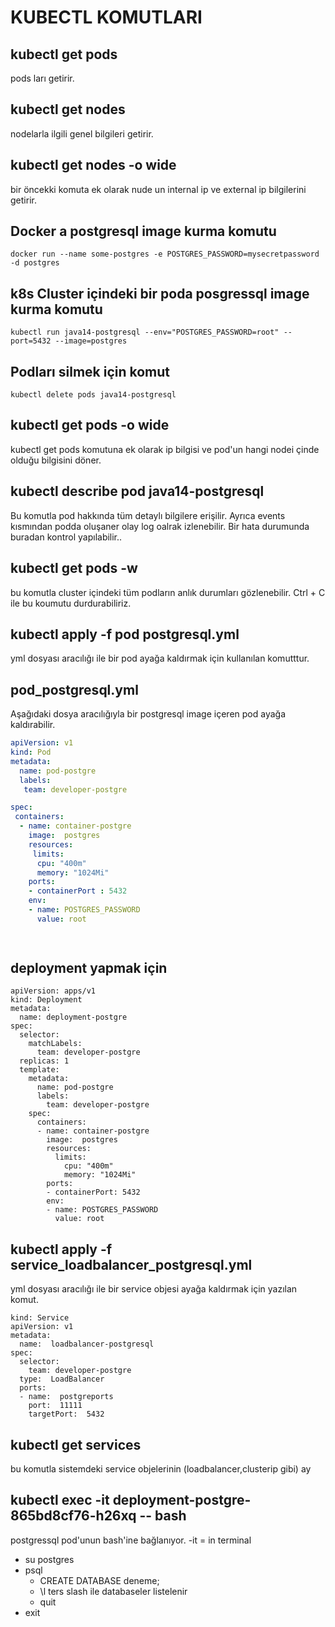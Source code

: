 # KUBECTL KOMUTLARI

## kubectl get pods
pods ları getirir.

## kubectl get nodes
nodelarla ilgili genel bilgileri getirir.

## kubectl get nodes -o wide
bir öncekki komuta ek olarak nude un internal ip ve external ip bilgilerini getirir.

## Docker a postgresql image kurma komutu

 ```
 docker run --name some-postgres -e POSTGRES_PASSWORD=mysecretpassword -d postgres
 ```

## k8s Cluster içindeki bir poda posgressql image kurma komutu

 ```
 kubectl run java14-postgresql --env="POSTGRES_PASSWORD=root" --port=5432 --image=postgres
 ```

## Podları silmek için komut

```
kubectl delete pods java14-postgresql
```

## kubectl get pods -o wide
kubectl get pods komutuna ek olarak ip bilgisi ve pod'un hangi nodei çinde olduğu bilgisini döner.

## kubectl describe pod java14-postgresql
Bu komutla pod hakkında tüm detaylı bilgilere erişilir. Ayrıca events kısmından podda oluşaner olay log oalrak izlenebilir. Bir hata durumunda buradan kontrol yapılabilir..
## kubectl get pods -w
bu komutla cluster içindeki tüm podların anlık durumları gözlenebilir.
Ctrl + C ile bu koumutu durdurabiliriz.

## kubectl apply -f pod postgresql.yml
yml dosyası aracılığı ile bir pod ayağa kaldırmak için kullanılan komutttur.

## pod_postgresql.yml
Aşağıdaki dosya aracılığıyla bir postgresql image içeren pod ayağa kaldırabilir.

```yml
apiVersion: v1
kind: Pod
metadata:
  name: pod-postgre
  labels: 
   team: developer-postgre

spec:
 containers:
  - name: container-postgre
    image:  postgres
    resources: 
     limits:
      cpu: "400m"
      memory: "1024Mi"
    ports:
    - containerPort : 5432
    env:
    - name: POSTGRES_PASSWORD
      value: root 

   
```
## deployment yapmak için
```angular2html
apiVersion: apps/v1
kind: Deployment
metadata:
  name: deployment-postgre
spec:
  selector:
    matchLabels:
      team: developer-postgre
  replicas: 1
  template:
    metadata:
      name: pod-postgre
      labels:
        team: developer-postgre
    spec:
      containers:
      - name: container-postgre
        image:  postgres
        resources:
          limits:
            cpu: "400m"
            memory: "1024Mi"
        ports:
        - containerPort: 5432
        env:
        - name: POSTGRES_PASSWORD
          value: root

```

## kubectl apply -f service_loadbalancer_postgresql.yml
yml dosyası aracılığı ile bir service objesi ayağa kaldırmak için yazılan komut.
```angular2html
kind: Service
apiVersion: v1
metadata:
  name:  loadbalancer-postgresql
spec:
  selector:
    team: developer-postgre
  type:  LoadBalancer
  ports:
  - name:  postgreports
    port:  11111
    targetPort:  5432
```

## kubectl get services
bu komutla sistemdeki service objelerinin (loadbalancer,clusterip gibi) ay

## kubectl exec -it deployment-postgre-865bd8cf76-h26xq -- bash

postgressql pod'unun bash'ine bağlanıyor. -it = in terminal
 * su postgres
 * psql
   * CREATE DATABASE deneme;
   * \l ters slash ile databaseler listelenir
   * quit 
 * exit
